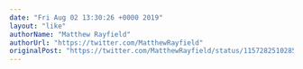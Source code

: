 ```yaml
---
date: "Fri Aug 02 13:30:26 +0000 2019"
layout: "like"
authorName: "Matthew Rayfield"
authorUrl: "https://twitter.com/MatthewRayfield"
originalPost: "https://twitter.com/MatthewRayfield/status/1157282510285524993"
---
```

